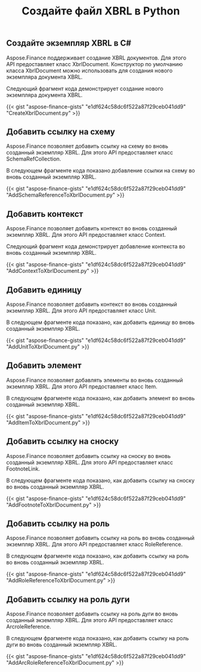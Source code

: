 ﻿---
title: Создайте файл XBRL в Python
linktitle: Создать XBRL файлов
type: docs
weight: 10
url: /ru/python-net/create-xbrl-files/
description: Python Finance Библиотека API поддерживает создание XBRL документов, добавление схемы и контекстной ссылки.
---
## **Создайте экземпляр XBRL в C#**
Aspose.Finance поддерживает создание XBRL документов. Для этого API предоставляет класс XbrlDocument. Конструктор по умолчанию класса XbrlDocument можно использовать для создания нового экземпляра документа XBRL.

Следующий фрагмент кода демонстрирует создание нового экземпляра документа XBRL.

{{< gist "aspose-finance-gists" "e1df624c58dc6f522a87f29ceb041dd9" "CreateXbrlDocument.py" >}}
## **Добавить ссылку на схему**
Aspose.Finance позволяет добавить ссылку на схему во вновь созданный экземпляр XBRL. Для этого API предоставляет класс SchemaRefCollection.

В следующем фрагменте кода показано добавление ссылки на схему во вновь созданный экземпляр XBRL.

{{< gist "aspose-finance-gists" "e1df624c58dc6f522a87f29ceb041dd9" "AddSchemaReferenceToXbrlDocument.py" >}}
## **Добавить контекст**
Aspose.Finance позволяет добавить контекст во вновь созданный экземпляр XBRL. Для этого API предоставляет класс Context.

Следующий фрагмент кода демонстрирует добавление контекста во вновь созданный экземпляр XBRL.

{{< gist "aspose-finance-gists" "e1df624c58dc6f522a87f29ceb041dd9" "AddContextToXbrlDocument.py" >}}
## **Добавить единицу**
Aspose.Finance позволяет добавить контекст во вновь созданный экземпляр XBRL. Для этого API предоставляет класс Unit.

В следующем фрагменте кода показано, как добавить единицу во вновь созданный экземпляр XBRL.

{{< gist "aspose-finance-gists" "e1df624c58dc6f522a87f29ceb041dd9" "AddUnitToXbrlDocument.py" >}}
## **Добавить элемент**
Aspose.Finance позволяет добавлять элементы во вновь созданный экземпляр XBRL. Для этого API предоставляет класс Item.

В следующем фрагменте кода показано, как добавить элемент во вновь созданный экземпляр XBRL.

{{< gist "aspose-finance-gists" "e1df624c58dc6f522a87f29ceb041dd9" "AddItemToXbrlDocument.py" >}}
## **Добавить ссылку на сноску**
Aspose.Finance позволяет добавить ссылку на сноску во вновь созданный экземпляр XBRL. Для этого API предоставляет класс FootnoteLink.

В следующем фрагменте кода показано, как добавить ссылку на сноску во вновь созданный экземпляр XBRL.

{{< gist "aspose-finance-gists" "e1df624c58dc6f522a87f29ceb041dd9" "AddFootnoteToXbrlDocument.py" >}}
## **Добавить ссылку на роль**
Aspose.Finance позволяет добавить ссылку на роль во вновь созданный экземпляр XBRL. Для этого API предоставляет класс RoleReference.

В следующем фрагменте кода показано, как добавить ссылку на роль во вновь созданный экземпляр XBRL.

{{< gist "aspose-finance-gists" "e1df624c58dc6f522a87f29ceb041dd9" "AddRoleReferenceToXbrlDocument.py" >}}
## **Добавить ссылку на роль дуги**
Aspose.Finance позволяет добавить ссылку на роль дуги во вновь созданный экземпляр XBRL. Для этого API предоставляет класс ArcroleReference.

В следующем фрагменте кода показано, как добавить ссылку на роль дуги во вновь созданный экземпляр XBRL.

{{< gist "aspose-finance-gists" "e1df624c58dc6f522a87f29ceb041dd9" "AddArcRoleReferenceToXbrlDocument.py" >}}
